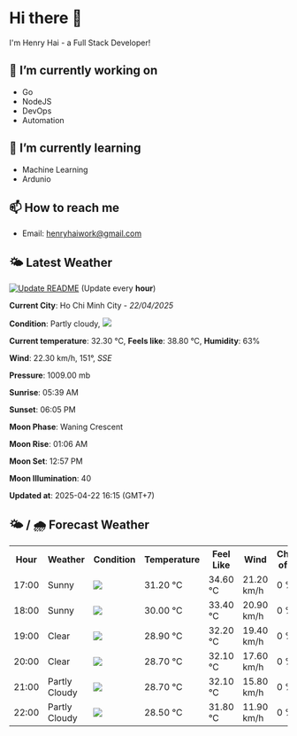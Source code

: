 # Hi there 👋

I'm Henry Hai - a Full Stack Developer!

## 🔭 I’m currently working on

- Go
- NodeJS
- DevOps
- Automation

## 🌱 I’m currently learning

- Machine Learning
- Ardunio

## 📫 How to reach me

- Email: <henryhaiwork@gmail.com>

## 🌤️ Latest Weather
[![Update README](https://github.com/henry0hai/henry0hai/actions/workflows/udpateReadme.yml/badge.svg)](https://github.com/henry0hai/henry0hai/actions/workflows/udpateReadme.yml)
(Update every **hour**)
<!-- CURRENT_WEATHER:START -->
**Current City**: Ho Chi Minh City - *22/04/2025*

**Condition**: Partly cloudy, <img src="https://cdn.weatherapi.com/weather/64x64/day/116.png"/>

**Current temperature**: 32.30 °C, **Feels like**: 38.80 °C, **Humidity**: 63%

**Wind**: 22.30 km/h, 151°, *SSE*

**Pressure**: 1009.00 mb

**Sunrise**: 05:39 AM

**Sunset**: 06:05 PM

**Moon Phase**: Waning Crescent

**Moon Rise**: 01:06 AM

**Moon Set**: 12:57 PM

**Moon Illumination**: 40

**Updated at**: 2025-04-22 16:15 (GMT+7)<!-- CURRENT_WEATHER:END -->

## 🌤️ / 🌧️ Forecast Weather
<!-- FORECAST_WEATHER:START -->
<table>
		<tr>
			<th>Hour</th>
			<th>Weather</th>
			<th>Condition</th>
			<th>Temperature</th>
			<th>Feel Like</th>
			<th>Wind</th>
			<th>Chance of Rain</th>
		</tr>
				<tr>
					<td>17:00</td>
					<td>Sunny</td>
					<td><img src='https://cdn.weatherapi.com/weather/64x64/day/113.png'/></td>
					<td>31.20 °C</td>
					<td>34.60 °C</td>
					<td>21.20 km/h</td>
					<td>0 %</td>
				</tr>
				<tr>
					<td>18:00</td>
					<td>Sunny</td>
					<td><img src='https://cdn.weatherapi.com/weather/64x64/day/113.png'/></td>
					<td>30.00 °C</td>
					<td>33.40 °C</td>
					<td>20.90 km/h</td>
					<td>0 %</td>
				</tr>
				<tr>
					<td>19:00</td>
					<td>Clear </td>
					<td><img src='https://cdn.weatherapi.com/weather/64x64/night/113.png'/></td>
					<td>28.90 °C</td>
					<td>32.20 °C</td>
					<td>19.40 km/h</td>
					<td>0 %</td>
				</tr>
				<tr>
					<td>20:00</td>
					<td>Clear </td>
					<td><img src='https://cdn.weatherapi.com/weather/64x64/night/113.png'/></td>
					<td>28.70 °C</td>
					<td>32.10 °C</td>
					<td>17.60 km/h</td>
					<td>0 %</td>
				</tr>
				<tr>
					<td>21:00</td>
					<td>Partly Cloudy </td>
					<td><img src='https://cdn.weatherapi.com/weather/64x64/night/116.png'/></td>
					<td>28.70 °C</td>
					<td>32.10 °C</td>
					<td>15.80 km/h</td>
					<td>0 %</td>
				</tr>
				<tr>
					<td>22:00</td>
					<td>Partly Cloudy </td>
					<td><img src='https://cdn.weatherapi.com/weather/64x64/night/116.png'/></td>
					<td>28.50 °C</td>
					<td>31.80 °C</td>
					<td>11.90 km/h</td>
					<td>0 %</td>
				</tr>
</table>
<!-- FORECAST_WEATHER:END -->
